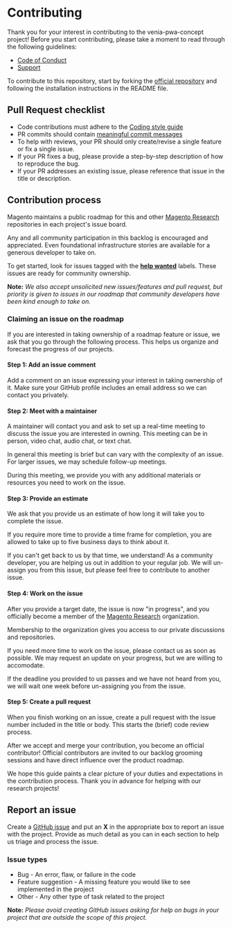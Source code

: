# Contributing

Thank you for your interest in contributing to the venia-pwa-concept project! Before you start contributing, please take a moment to read through the following guidelines:

* [Code of Conduct]
* [Support]

To contribute to this repository, start by forking the [official repository] and following the installation instructions in the README file.

## Pull Request checklist

* Code contributions must adhere to the [Coding style guide](#coding-style-guide)
* PR commits should contain [meaningful commit messages]
* To help with reviews, your PR should only create/revise a single feature or fix a single issue.
* If your PR fixes a bug, please provide a step-by-step description of how to reproduce the bug.
* If your PR addresses an existing issue, please reference that issue in the title or description.

## Contribution process

Magento maintains a public roadmap for this and other [Magento Research] repositories in each project's issue board.

Any and all community participation in this backlog is encouraged and appreciated.
Even foundational infrastructure stories are available for a generous developer to take on.

To get started, look for issues tagged with the **[help wanted]** labels.
These issues are ready for community ownership.

**Note:**
*We also accept unsolicited new issues/features and pull request, but priority is given to issues in our roadmap that community developers have been kind enough to take on.*

### Claiming an issue on the roadmap

If you are interested in taking ownership of a roadmap feature or issue, we ask that you go through the following process.
This helps us organize and forecast the progress of our projects.

#### Step 1: Add an issue comment

Add a comment on an issue expressing your interest in taking ownership of it.
Make sure your GitHub profile includes an email address so we can contact you privately.

#### Step 2: Meet with a maintainer

A maintainer will contact you and ask to set up a real-time meeting to discuss the issue you are interested in owning.
This meeting can be in person, video chat, audio chat, or text chat.

In general this meeting is brief but can vary with the complexity of an issue.
For larger issues, we may schedule follow-up meetings.

During this meeting, we provide you with any additional materials or resources you need to work on the issue.

#### Step 3: Provide an estimate

We ask that you provide us an estimate of how long it will take you to complete the issue.

If you require more time to provide a time frame for completion, you are allowed to take up to five business days to think about it.

If you can't get back to us by that time, we understand!
As a community developer, you are helping us out in addition to your regular job.
We will un-assign you from this issue, but please feel free to contribute to another issue.

#### Step 4: Work on the issue

After you provide a target date, the issue is now "in progress", and
you officially become a member of the [Magento Research] organization.

Membership to the organization gives you access to our private discussions and repositories.

If you need more time to work on the issue, please contact us as soon as possible.
We may request an update on your progress, but we are willing to accomodate.

If the deadline you provided to us passes and we have not heard from you, we will wait one week before un-assigning you from the issue.

#### Step 5: Create a pull request

When you finish working on an issue, create a pull request with the issue number included in the title or body.
This starts the (brief) code review process.

After we accept and merge your contribution, you become an official contributor!
Official contributors are invited to our backlog grooming sessions and have direct influence over the product roadmap.

We hope this guide paints a clear picture of your duties and expectations in the contribution process. Thank you in advance for helping with our research projects!

## Report an issue

Create a [GitHub issue] and put an **X** in the appropriate box to report an issue with the project.
Provide as much detail as you can in each section to help us triage and process the issue.

### Issue types

* Bug - An error, flaw, or failure in the code
* Feature suggestion - A missing feature you would like to see implemented in the project
* Other - Any other type of task related to the project

**Note:**
*Please avoid creating GitHub issues asking for help on bugs in your project that are outside the scope of this project.*

[Code of Conduct]: CODE_OF_CONDUCT.md
[Support]: SUPPORT.md
[official repository]: https://github.com/magento-research/venia-pwa-concept
[meaningful commit messages]: https://chris.beams.io/posts/git-commit/
[GitHub issue]: https://github.com/magento-research/venia-pwa-concept/issues/new
[Magento Research]: https://github.com/magento-research
[help wanted]: https://github.com/magento-research/venia-pwa-concept/issues?q=is%3Aissue+is%3Aopen+label%3A%22help+wanted%22